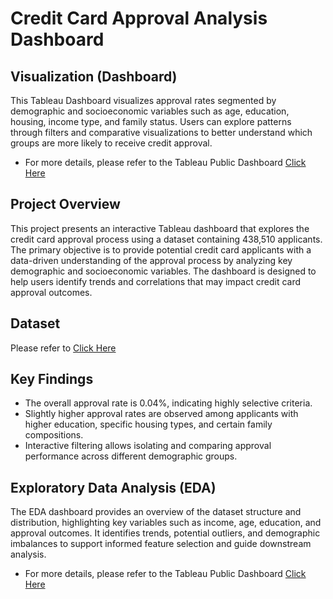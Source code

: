 # Credit Card Approval Analysis Dashboard
## Visualization (Dashboard)
This Tableau Dashboard visualizes approval rates segmented by demographic and socioeconomic variables such as age, education, housing, income type, and family status.  Users can explore patterns through filters and comparative visualizations to better understand which groups are more likely to receive credit approval.
- For more details, please refer to the Tableau Public Dashboard [Click Here](https://public.tableau.com/views/CreditCardApprovalAnalysis_17453747124030/FrontPage?:language=en-US&:sid=&:redirect=auth&:display_count=n&:origin=viz_share_link)
## Project Overview
This project presents an interactive Tableau dashboard that explores the credit card approval process using a dataset containing 438,510 applicants. The primary objective is to provide potential credit card applicants with a data-driven understanding of the approval process by analyzing key demographic and socioeconomic variables. The dashboard is designed to help users identify trends and correlations that may impact credit card approval outcomes.
## Dataset
Please refer to [Click Here](https://drive.google.com/file/d/1-EFfYdgkc55GRVwP4DoT_N-54p-xfOPU/view?usp=sharing)
## Key Findings
- The overall approval rate is 0.04%, indicating highly selective criteria.
- Slightly higher approval rates are observed among applicants with higher education, specific housing types, and certain family compositions.
- Interactive filtering allows isolating and comparing approval performance across different demographic groups.
## Exploratory Data Analysis (EDA)
The EDA dashboard provides an overview of the dataset structure and distribution, highlighting key variables such as income, age, education, and approval outcomes.  It identifies trends, potential outliers, and demographic imbalances to support informed feature selection and guide downstream analysis.
- For more details,  please refer to the Tableau Public Dashboard [Click Here](https://public.tableau.com/views/CreditCardApprovalEDA/Story1?:language=en-US&:sid=&:redirect=auth&:display_count=n&:origin=viz_share_link)

